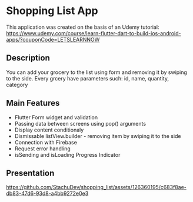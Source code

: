 # Shopping List App

This application was created on the basis of an Udemy tutorial: https://www.udemy.com/course/learn-flutter-dart-to-build-ios-android-apps/?couponCode=LETSLEARNNOW

## Description

You can add your grocery to the list using form and removing it by swiping to the side.
Every grcery have parameters such: id, name, quantity, category

## Main Features

- Flutter Form widget and validation
- Passing data between screens using pop() arguments 
- Display content conditionaly
- Dismissable listView.builder - removing item by swiping it to the side
- Connection with Firebase
- Request error handling
- isSending and isLoading Progress Indicator

## Presentation

https://github.com/StachuDev/shopping_list/assets/126360195/c683f8ae-db83-47d6-93d8-a4bb9272e0e3





